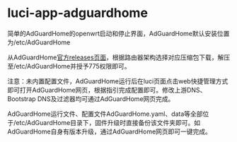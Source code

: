 # luci-app-adguardhome
简单的AdGuardHome的openwrt启动和停止界面，AdGuardHome默认安装位置为/etc/AdGuardHome

从AdGuardHome[官方releases页面](https://github.com/AdguardTeam/AdGuardHome/releases)，根据路由器架构选择对应压缩包下载，解压至/etc/AdGuardHome并授予775权限即可。 

注意：未内置配置文件，AdGuardHome运行后在luci页面点击web快捷管理方式即可打开AdGuardHome网页，根据指引完成配置即可。修改上游DNS、Bootstrap DNS及过滤器均可通过AdGuardHome网页完成。

AdGuardHome运行文件、配置文件AdGuardHome.yaml、data等全部位于/etc/AdGuardHome目录下，固件升级时直接备份该文件夹即可。如AdGuardHome自身有版本升级，通过AdGuardHome网页即可一键完成。

